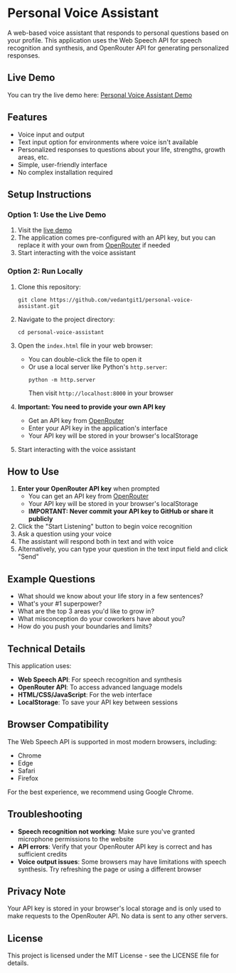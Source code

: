 # Personal Voice Assistant

A web-based voice assistant that responds to personal questions based on your profile. This application uses the Web Speech API for speech recognition and synthesis, and OpenRouter API for generating personalized responses.

## Live Demo

You can try the live demo here: [Personal Voice Assistant Demo](https://your-demo-url.com)

## Features

- Voice input and output
- Text input option for environments where voice isn't available
- Personalized responses to questions about your life, strengths, growth areas, etc.
- Simple, user-friendly interface
- No complex installation required

## Setup Instructions

### Option 1: Use the Live Demo

1. Visit the [live demo](https://your-demo-url.com)
2. The application comes pre-configured with an API key, but you can replace it with your own from [OpenRouter](https://openrouter.ai/) if needed
3. Start interacting with the voice assistant

### Option 2: Run Locally

1. Clone this repository:
   ```
   git clone https://github.com/vedantgit1/personal-voice-assistant.git
   ```

2. Navigate to the project directory:
   ```
   cd personal-voice-assistant
   ```

3. Open the `index.html` file in your web browser:
   - You can double-click the file to open it
   - Or use a local server like Python's `http.server`:
     ```
     python -m http.server
     ```
     Then visit `http://localhost:8000` in your browser

4. **Important: You need to provide your own API key**
   - Get an API key from [OpenRouter](https://openrouter.ai/)
   - Enter your API key in the application's interface
   - Your API key will be stored in your browser's localStorage

5. Start interacting with the voice assistant

## How to Use

1. **Enter your OpenRouter API key** when prompted
   - You can get an API key from [OpenRouter](https://openrouter.ai/)
   - Your API key will be stored in your browser's localStorage
   - **IMPORTANT: Never commit your API key to GitHub or share it publicly**
2. Click the "Start Listening" button to begin voice recognition
3. Ask a question using your voice
4. The assistant will respond both in text and with voice
5. Alternatively, you can type your question in the text input field and click "Send"

## Example Questions

- What should we know about your life story in a few sentences?
- What's your #1 superpower?
- What are the top 3 areas you'd like to grow in?
- What misconception do your coworkers have about you?
- How do you push your boundaries and limits?

## Technical Details

This application uses:

- **Web Speech API**: For speech recognition and synthesis
- **OpenRouter API**: To access advanced language models
- **HTML/CSS/JavaScript**: For the web interface
- **LocalStorage**: To save your API key between sessions

## Browser Compatibility

The Web Speech API is supported in most modern browsers, including:
- Chrome
- Edge
- Safari
- Firefox

For the best experience, we recommend using Google Chrome.

## Troubleshooting

- **Speech recognition not working**: Make sure you've granted microphone permissions to the website
- **API errors**: Verify that your OpenRouter API key is correct and has sufficient credits
- **Voice output issues**: Some browsers may have limitations with speech synthesis. Try refreshing the page or using a different browser

## Privacy Note

Your API key is stored in your browser's local storage and is only used to make requests to the OpenRouter API. No data is sent to any other servers.

## License

This project is licensed under the MIT License - see the LICENSE file for details.